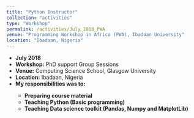 ```yaml
---
title: "Python Instructor"
collection: "activities"
type: "Workshop"
permalink: /activities/July_2018_PWA
venue: "Programming Workshop in Africa (PWA), Ibadaan University"
location: "Ibadaan, Nigeria"
---
```

* <b>July 2018</b>
* <b>Workshop:</b> PhD support Group Sessions
* <b>Venue:</b> Computing Science School, Glasgow University
* <b>Location:</b> Ibadaan, Nigeria
* <b>My responsibilities was to:<b> <br />
    * Preparing course material
    * Teaching Python (Basic programming)
    * Teaching Data science toolkit (Pandas, Numpy and MatplotLib)

